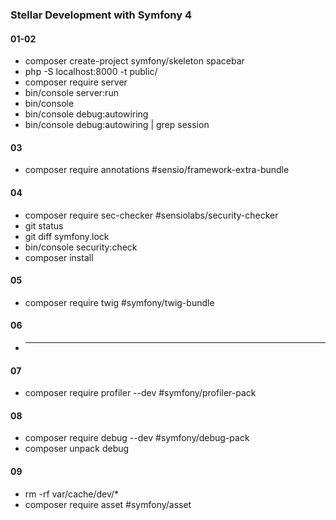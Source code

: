 ### Stellar Development with Symfony 4
#### 01-02
* composer create-project symfony/skeleton spacebar
* php -S localhost:8000 -t public/
* composer require server
* bin/console server:run
* bin/console
* bin/console debug:autowiring
* bin/console debug:autowiring | grep session
#### 03 
* composer require annotations #sensio/framework-extra-bundle
#### 04
* composer require sec-checker #sensiolabs/security-checker
* git status
* git diff symfony.lock
* bin/console security:check
* composer install
#### 05
* composer require twig #symfony/twig-bundle
#### 06
* ---
#### 07
* composer require profiler --dev #symfony/profiler-pack
#### 08
* composer require debug --dev #symfony/debug-pack
* composer unpack debug
#### 09
* rm -rf var/cache/dev/*
* composer require asset #symfony/asset

